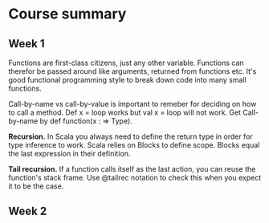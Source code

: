 # Course summary

## Week 1
Functions are first-class citizens, just any other variable. 
Functions can therefor be passed around like arguments, returned from functions etc.
It's good functional programming style to break down code into many small functions.

Call-by-name vs call-by-value is important to remeber for deciding on how to call a method.
Def x = loop works but val x = loop will not work. Get Call-by-name by def function(x : => Type).

**Recursion.** In Scala you always need to define the return type in order for type inference to work.
Scala relies on Blocks to define scope. Blocks equal the last expression in their definition.

**Tail recursion.** If a function calls itself as the last action, you can reuse the function's stack frame. Use @tailrec notation to check this when you expect it to be the case.

## Week 2
